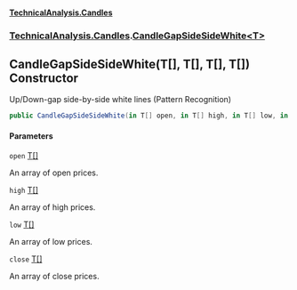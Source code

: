 #### [TechnicalAnalysis.Candles](Atypical.TechnicalAnalysis.Candles.md 'Atypical.TechnicalAnalysis.Candles')
### [TechnicalAnalysis.Candles](Atypical.TechnicalAnalysis.Candles.md#TechnicalAnalysis.Candles 'TechnicalAnalysis.Candles').[CandleGapSideSideWhite&lt;T&gt;](CandleGapSideSideWhite_T_.md 'TechnicalAnalysis.Candles.CandleGapSideSideWhite<T>')

## CandleGapSideSideWhite(T[], T[], T[], T[]) Constructor

Up/Down-gap side-by-side white lines (Pattern Recognition)

```csharp
public CandleGapSideSideWhite(in T[] open, in T[] high, in T[] low, in T[] close);
```
#### Parameters

<a name='TechnicalAnalysis.Candles.CandleGapSideSideWhite_T_.CandleGapSideSideWhite(T[],T[],T[],T[]).open'></a>

`open` [T](CandleGapSideSideWhite_T_.md#TechnicalAnalysis.Candles.CandleGapSideSideWhite_T_.T 'TechnicalAnalysis.Candles.CandleGapSideSideWhite<T>.T')[[]](https://docs.microsoft.com/en-us/dotnet/api/System.Array 'System.Array')

An array of open prices.

<a name='TechnicalAnalysis.Candles.CandleGapSideSideWhite_T_.CandleGapSideSideWhite(T[],T[],T[],T[]).high'></a>

`high` [T](CandleGapSideSideWhite_T_.md#TechnicalAnalysis.Candles.CandleGapSideSideWhite_T_.T 'TechnicalAnalysis.Candles.CandleGapSideSideWhite<T>.T')[[]](https://docs.microsoft.com/en-us/dotnet/api/System.Array 'System.Array')

An array of high prices.

<a name='TechnicalAnalysis.Candles.CandleGapSideSideWhite_T_.CandleGapSideSideWhite(T[],T[],T[],T[]).low'></a>

`low` [T](CandleGapSideSideWhite_T_.md#TechnicalAnalysis.Candles.CandleGapSideSideWhite_T_.T 'TechnicalAnalysis.Candles.CandleGapSideSideWhite<T>.T')[[]](https://docs.microsoft.com/en-us/dotnet/api/System.Array 'System.Array')

An array of low prices.

<a name='TechnicalAnalysis.Candles.CandleGapSideSideWhite_T_.CandleGapSideSideWhite(T[],T[],T[],T[]).close'></a>

`close` [T](CandleGapSideSideWhite_T_.md#TechnicalAnalysis.Candles.CandleGapSideSideWhite_T_.T 'TechnicalAnalysis.Candles.CandleGapSideSideWhite<T>.T')[[]](https://docs.microsoft.com/en-us/dotnet/api/System.Array 'System.Array')

An array of close prices.